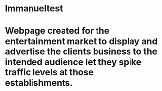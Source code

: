 # Immanueltest
# Webpage created for the entertainment market to display and advertise the clients business to the intended audience let they spike traffic levels at those establishments.
